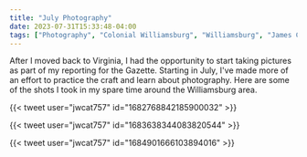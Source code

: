 ```yaml
---
title: "July Photography"
date: 2023-07-31T15:33:48-04:00
tags: ["Photography", "Colonial Williamsburg", "Williamsburg", "James City County", "Tourism", "Nature"]
---
```


After I moved back to Virginia, I had the opportunity to start taking pictures as part of my reporting for the Gazette. Starting in July, I've made more of an effort to practice the craft and learn about photography. Here are some of the shots I took in my spare time around the Williamsburg area.

{{< tweet user="jwcat757" id="1682768842185900032" >}}

{{< tweet user="jwcat757" id="1683638344083820544" >}}

{{< tweet user="jwcat757" id="1684901666103894016" >}}
